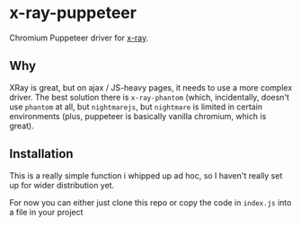 
# x-ray-puppeteer

  Chromium Puppeteer driver for [x-ray](https://github.com/lapwinglabs/x-ray).

## Why
XRay is great, but on ajax / JS-heavy pages, it needs to use a more complex driver. The best solution there is `x-ray-phantom` (which, incidentally, doesn't use `phantom` at all, but `nightmarejs`, but `nightmare` is limited in certain environments (plus, puppeteer is basically vanilla chromium, which is great). 

## Installation

This is a really simple function i whipped up ad hoc, so I haven't really set up for wider distribution yet.

For now you can either just clone this repo or copy the code in `index.js` into a file in your project


